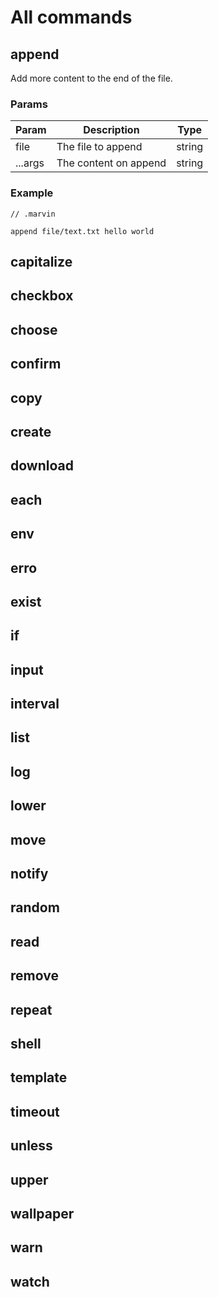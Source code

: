 # All commands

## append

Add more content to the end of the file.

### Params

| Param   | Description           | Type   |
|---------|-----------------------|:------:|
| file    | The file to append    | string |
| ...args | The content on append | string |

### Example

```
// .marvin

append file/text.txt hello world
```

## capitalize

## checkbox

## choose

## confirm

## copy

## create

## download

## each

## env

## erro

## exist

## if

## input

## interval

## list

## log

## lower

## move

## notify

## random

## read

## remove

## repeat

## shell

## template

## timeout

## unless

## upper

## wallpaper

## warn

## watch